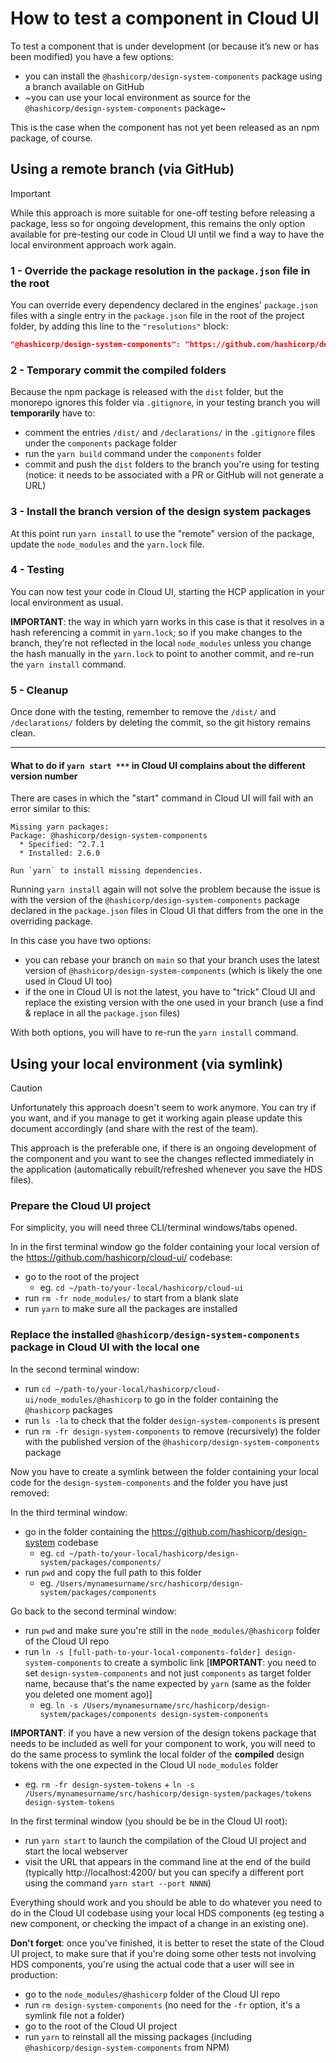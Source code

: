 # How to test a component in Cloud UI

To test a component that is under development (or because it’s new or has been modified) you have a few options:

- you can install the `@hashicorp/design-system-components` package using a branch available on GitHub
- ~you can use your local environment as source for the `@hashicorp/design-system-components` package~

This is the case when the component has not yet been released as an npm package, of course.

## Using a remote branch (via GitHub)

> [!IMPORTANT]
> While this approach is more suitable for one-off testing before releasing a package, less so for ongoing development, this remains the only option available for pre-testing our code in Cloud UI until we find a way to have the local environment approach work again.

### 1 - Override the package resolution in the `package.json` file in the root

You can override every dependency declared in the engines' `package.json` files with a single entry in the `package.json` file in the root of the project folder, by adding this line to the `"resolutions"` block:

```json
"@hashicorp/design-system-components": "https://github.com/hashicorp/design-system#head=BRANCH-NAME&workspace=@hashicorp/design-system-components"
```

### 2 - Temporary commit the compiled folders

Because the npm package is released with the `dist` folder, but the monorepo ignores this folder via `.gitignore`, in your testing branch you will **temporarily** have to:
- comment the entries `/dist/` and `/declarations/` in the `.gitignore` files under the `components` package folder
- run the `yarn build` command under the `components` folder
- commit and push the `dist` folders to the branch you're using for testing (notice: it needs to be associated with a PR or GitHub will not generate a URL)

### 3 - Install the branch version of the design system packages

At this point run `yarn install` to use the "remote" version of the package, update the `node_modules` and the `yarn.lock` file.

### 4 - Testing

You can now test your code in Cloud UI, starting the HCP application in your local environment as usual.

**IMPORTANT**: the way in which yarn works in this case is that it resolves in a hash referencing a commit in `yarn.lock`; so if you make changes to the branch, they’re not reflected in the local `node_modules` unless you change the hash manually in the `yarn.lock` to point to another commit, and re-run the `yarn install` command.

### 5 - Cleanup

Once done with the testing, remember to remove the `/dist/` and `/declarations/` folders by deleting the commit, so the git history remains clean.

---

#### What to do if `yarn start ***` in Cloud UI complains about the different version number

There are cases in which the "start" command in Cloud UI will fail with an error similar to this:
```
Missing yarn packages: 
Package: @hashicorp/design-system-components
  * Specified: ^2.7.1
  * Installed: 2.6.0

Run `yarn` to install missing dependencies.
```

Running `yarn install` again will not solve the problem because the issue is with the version of the `@hashicorp/design-system-components` package declared in the `package.json` files in Cloud UI that differs from the one in the overriding package.

In this case you have two options:

- you can rebase your branch on `main` so that your branch uses the latest version of `@hashicorp/design-system-components` (which is likely the one used in Cloud UI too)
- if the one in Cloud UI is not the latest, you have to "trick" Cloud UI and replace the existing version with the one used in your branch (use a find & replace in all the `package.json` files)

With both options, you will have to re-run the `yarn install` command.

## Using your local environment (via symlink)

> [!CAUTION]
> Unfortunately this approach doesn't seem to work anymore. You can try if you want, and if you manage to get it working again please update this document accordingly (and share with the rest of the team).

This approach is the preferable one, if there is an ongoing development of the component and you want to see the changes reflected immediately in the application (automatically rebuilt/refreshed whenever you save the HDS files).

### Prepare the Cloud UI project

For simplicity, you will need three CLI/terminal windows/tabs opened.

In in the first terminal window go the folder containing your local version of the https://github.com/hashicorp/cloud-ui/ codebase:

- go to the root of the project
  - eg. `cd ~/path-to/your-local/hashicorp/cloud-ui`
- run `rm -fr node_modules/` to start from a blank slate
- run `yarn` to make sure all the packages are installed

### Replace the installed `@hashicorp/design-system-components` package in Cloud UI with the local one

In the second terminal window:

- run `cd ~/path-to/your-local/hashicorp/cloud-ui/node_modules/@hashicorp` to go in the folder containing the `@hashicorp` packages
- run `ls -la` to check that the folder `design-system-components` is present
- run `rm -fr design-system-components` to remove (recursively) the folder with the published version of the `@hashicorp/design-system-components` package

Now you have to create a symlink between the folder containing your local code for the `design-system-components` and the folder you have just removed:

In the third terminal window:

- go in the folder containing the https://github.com/hashicorp/design-system codebase
  - eg. `cd ~/path-to/your-local/hashicorp/design-system/packages/components/`
- run `pwd` and copy the full path to this folder
  - eg. `/Users/mynamesurname/src/hashicorp/design-system/packages/components`

Go back to the second terminal window:

- run `pwd` and make sure you're still in the `node_modules/@hashicorp` folder of the Cloud UI repo
- run `ln -s [full-path-to-your-local-components-folder] design-system-components` to create a symbolic link [**IMPORTANT**: you need to set `design-system-components` and not just `components` as target folder name, because that's the name expected by `yarn` (same as the folder you deleted one moment ago)]
  - eg. `ln -s /Users/mynamesurname/src/hashicorp/design-system/packages/components design-system-components`

**IMPORTANT**: if you have a new version of the design tokens package that needs to be included as well for your component to work, you will need to do the same process to symlink the local folder of the **compiled** design tokens with the one expected in the Cloud UI `node_modules` folder

- eg. `rm -fr design-system-tokens` + `ln -s /Users/mynamesurname/src/hashicorp/design-system/packages/tokens design-system-tokens`

In the first terminal window (you should be be in the Cloud UI root):
- run `yarn start` to launch the compilation of the Cloud UI project and start the local webserver
- visit the URL that appears in the command line at the end of the build (typically http://localhost:4200/ but you can specify a different port using the command `yarn start --port NNNN`)

Everything should work and you should be able to do whatever you need to do in the Cloud UI codebase using your local HDS components (eg testing a new component, or checking the impact of a change in an existing one).

**Don't forget**: once you've finished, it is better to reset the state of the Cloud UI project, to make sure that if you're doing some other tests not involving HDS components, you're using the actual code that a user will see in production:

- go to the `node_modules/@hashicorp` folder of the Cloud UI repo
- run `rm design-system-components` (no need for the `-fr` option, it's a symlink file not a folder)
- go to the root of the Cloud UI project
- run `yarn` to reinstall all the missing packages (including `@hashicorp/design-system-components` from NPM)
